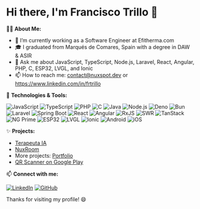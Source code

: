 # Hi there, I'm Francisco Trillo 👋

👨‍💻 **About Me:**
- 💼 I’m currently working as a Software Engineer at Efitherma.com
- 🎓 I graduated from Marqués de Comares, Spain with a degree in DAW & ASIR 
- 💬 Ask me about JavaScript, TypeScript, Node.js, Laravel, React, Angular, PHP, C, ESP32, LVGL, and Ionic
- 📫 How to reach me: contact@nuxspot.dev or https://www.linkedin.com/in/frtrillo

🔧 **Technologies & Tools:**

![JavaScript](https://img.shields.io/badge/-JavaScript-000?&logo=JavaScript)
![TypeScript](https://img.shields.io/badge/-TypeScript-000?&logo=TypeScript)
![PHP](https://img.shields.io/badge/-PHP-000?&logo=PHP)
![C](https://img.shields.io/badge/-C-000?&logo=C)
![Java](https://img.shields.io/badge/-Java-000?&logo=Java)
![Node.js](https://img.shields.io/badge/-Node.js-000?&logo=Node.js)
![Deno](https://img.shields.io/badge/-Deno-000?&logo=Deno)
![Bun](https://img.shields.io/badge/-Bun-000?&logo=Bun)
![Laravel](https://img.shields.io/badge/-Laravel-000?&logo=Laravel)
![Spring Boot](https://img.shields.io/badge/-Spring%20Boot-000?&logo=Spring%20Boot)
![React](https://img.shields.io/badge/-React-000?&logo=React)
![Angular](https://img.shields.io/badge/-Angular-000?&logo=Angular)
![RxJS](https://img.shields.io/badge/-RxJS-000?&logo=RxJS)
![SWR](https://img.shields.io/badge/-SWR-000?&logo=SWR)
![TanStack](https://img.shields.io/badge/-TanStack-000?&logo=TanStack)
![NG Prime](https://img.shields.io/badge/-NG%20Prime-000?&logo=NG%20Prime)
![ESP32](https://img.shields.io/badge/-ESP32-000?&logo=espressif)
![LVGL](https://img.shields.io/badge/-LVGL-000?&logo=LVGL)
![Ionic](https://img.shields.io/badge/-Ionic-000?&logo=Ionic)
![Android](https://img.shields.io/badge/-Android-000?&logo=Android)
![iOS](https://img.shields.io/badge/-iOS-000?&logo=Apple)

✨ **Projects:**
- [Terapeuta IA](https://www.terapeutaia.com)
- [NuxRoom](https://www.nuxroom.com)
- More projects: [Portfolio](https://www.nuxspot.dev/portfolio)
- [QR Scanner on Google Play](https://play.google.com/store/apps/developer?)

📫 **Connect with me:**

[![LinkedIn](https://img.shields.io/badge/-LinkedIn-000?&logo=LinkedIn&logoColor=ffffff)](https://www.linkedin.com/in/frtrillo)
[![GitHub](https://img.shields.io/badge/-GitHub-000?&logo=GitHub)](https://github.com/Frtrillo)

Thanks for visiting my profile! 😄

